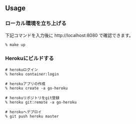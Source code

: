 ## Usage

### ローカル環境を立ち上げる

下記コマンドを入力後に http://localhost:8080 で確認できます。

```
% make up
```

### Herokuにビルドする

```
# herokuログイン
% heroku container:login

# herokuアプリの作成
% heroku create -a go-heroku

# herokuリポジトリをgit登録
% heroku git:remote -a go-heroku

# herokuへデプロイ
% git push heroku master 
```


